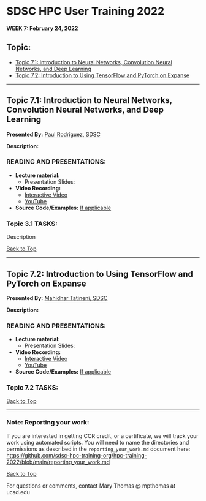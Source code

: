 # SDSC HPC User Training 2022

**WEEK 7: February 24, 2022**

## Topic: <a name="top"> 
* [Topic 7.1: Introduction to Neural Networks, Convolution Neural Networks, and Deep Learning](#topic1)
* [Topic 7.2: Introduction to Using TensorFlow and PyTorch on Expanse](#topic2)
  
  

________
## Topic 7.1:  Introduction to Neural Networks, Convolution Neural Networks, and Deep Learning <a name="topic1"></a>
**Presented By:** [Paul Rodriguez, SDSC](https://www.coursera.org/instructor/~13847302)
  
**Description:** 
  
### READING AND PRESENTATIONS:
* **Lecture material:** 
   * Presentation Slides: 
* **Video Recording:**
   * [Interactive Video]()
   * [YouTube]()
* **Source Code/Examples:** [If applicable]()

### Topic 3.1 TASKS:

Description

[Back to Top](#top)
 ________
  
## Topic 7.2: Introduction to Using TensorFlow and PyTorch on Expanse <a name="topic2"></a>
**Presented By:** [Mahidhar Tatineni, SDSC](https://www.sdsc.edu/research/researcher_spotlight/tatineni_mahidhar.html)
  
**Description:** 
  

### READING AND PRESENTATIONS:
* **Lecture material:** 
   * Presentation Slides: 
* **Video Recording:**
   * [Interactive Video]()
   * [YouTube]()
* **Source Code/Examples:** [If applicable]()

### Topic 7.2 TASKS:



[Back to Top](#top)
  
__________________

### Note: Reporting your work:
If you are interested in getting CCR credit, or a certificate, we will track your work using automated scripts.
You will need to name the directories and permissions as described in the ``reporting_your_work.md`` document here:
https://github.com/sdsc-hpc-training-org/hpc-training-2022/blob/main/reporting_your_work.md

[Back to Top](#top)


For questions or comments, contact Mary Thomas @ mpthomas  at  ucsd.edu

